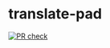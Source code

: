 # translate-pad

[![PR check](https://github.com/nasum/translate-pad/actions/workflows/pr-check.yml/badge.svg)](https://github.com/nasum/translate-pad/actions/workflows/pr-check.yml)